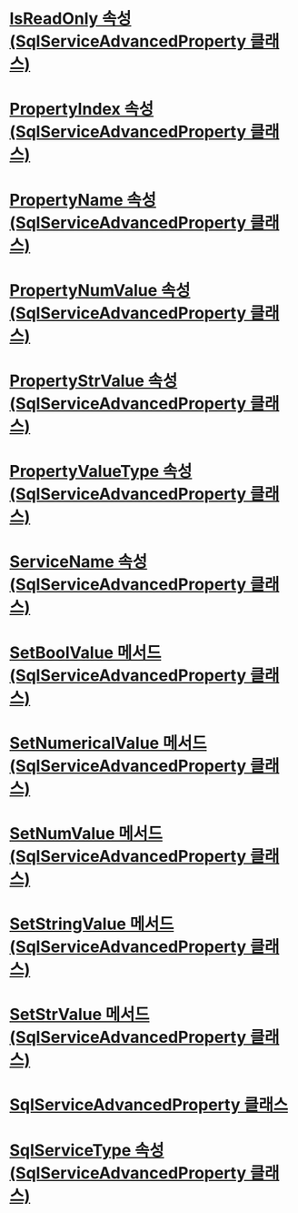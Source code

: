 # [IsReadOnly 속성(SqlServiceAdvancedProperty 클래스)](isreadonly-property-sqlserviceadvancedproperty-class.md)
# [PropertyIndex 속성(SqlServiceAdvancedProperty 클래스)](propertyindex-property-sqlserviceadvancedproperty-class.md)
# [PropertyName 속성(SqlServiceAdvancedProperty 클래스)](propertyname-property-sqlserviceadvancedproperty-class.md)
# [PropertyNumValue 속성(SqlServiceAdvancedProperty 클래스)](propertynumvalue-property-sqlserviceadvancedproperty-class.md)
# [PropertyStrValue 속성(SqlServiceAdvancedProperty 클래스)](propertystrvalue-property-sqlserviceadvancedproperty-class.md)
# [PropertyValueType 속성(SqlServiceAdvancedProperty 클래스)](propertyvaluetype-property-sqlserviceadvancedproperty-class.md)
# [ServiceName 속성(SqlServiceAdvancedProperty 클래스)](servicename-property-sqlserviceadvancedproperty-class.md)
# [SetBoolValue 메서드(SqlServiceAdvancedProperty 클래스)](setboolvalue-method-sqlserviceadvancedproperty-class.md)
# [SetNumericalValue 메서드(SqlServiceAdvancedProperty 클래스)](setnumericalvalue-method-sqlserviceadvancedproperty-class.md)
# [SetNumValue 메서드(SqlServiceAdvancedProperty 클래스)](setnumvalue-method-sqlserviceadvancedproperty-class.md)
# [SetStringValue 메서드(SqlServiceAdvancedProperty 클래스)](setstringvalue-method-sqlserviceadvancedproperty-class.md)
# [SetStrValue 메서드(SqlServiceAdvancedProperty 클래스)](setstrvalue-method-sqlserviceadvancedproperty-class.md)
# [SqlServiceAdvancedProperty 클래스](sqlserviceadvancedproperty-class.md)
# [SqlServiceType 속성(SqlServiceAdvancedProperty 클래스)](sqlservicetype-property-sqlserviceadvancedproperty-class.md)
